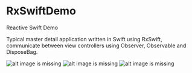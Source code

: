 # RxSwiftDemo
Reactive Swift Demo

Typical master detail application written in Swift using RxSwift, communicate between view controllers using Observer, Observable and DisposeBag.

![alt image is missing](https://res.cloudinary.com/atifcloud/image/upload/c_scale,h_712/v1565079054/1_gxlzgw.png)
![alt image is missing](https://res.cloudinary.com/atifcloud/image/upload/c_scale,h_712/v1565079054/2_vdhlzi.png)
![alt image is missing](https://res.cloudinary.com/atifcloud/image/upload/c_scale,h_712/v1565079055/3_fnvsjq.png)
